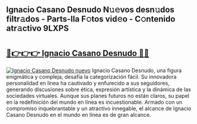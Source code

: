 ## Ignacio Casano Desnudo N𝚞𝚎vos desn𝚞dos filtr𝚊dos - Parts-lIa F𝚘tos vid𝚎o - C𝚘ntenido atr𝚊ctivo 9LXPS

# <h2><a href="http://mb8mir.tromn.icu/?c=Ignacio+Casano+Desnudo">🔗👉👉👉 Ignacio Casano Desnudo 🔗🔗</a></h2>

[![Ignacio Casano Desnudo nuevo](https://i.imgur.com/pEAQMta.gif)](http://mb8mir.tromn.icu/?c=Ignacio+Casano+Desnudo)
Ignacio Casano Desnudo, una figura enigmática y compleja, desafía la categorización fácil. Su innovadora personalidad en línea ha cautivado y enfurecido a sus seguidores, generando discusiones sobre ética, expresión artística y la dinámica de las sociedades virtuales. Aunque sus planes futuros no están claros, su papel en la redefinición del mundo en línea es incuestionable. Armado con un compromiso inquebrantable y un atractivo innegable, el alcance de Ignacio Casano Desnudo en el mundo en línea es de gran alcance.
